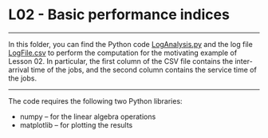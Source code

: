 # L02 - Basic performance indices
___
In this folder, you can find the Python code [LogAnalysis.py](LogAnalysis.py) and the log file [LogFile.csv](LogFile.csv)
to perform the computation for the motivating example of Lesson 02. In particular, the first
column of the CSV file contains the inter-arrival time of the jobs, and the second column contains
the service time of the jobs.
___
The code requires the following two Python libraries:
- numpy – for the linear algebra operations 
- matplotlib – for plotting the results